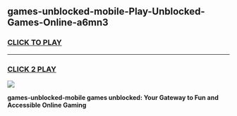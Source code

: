 
## games-unblocked-mobile-Play-Unblocked-Games-Online-a6mn3
<h3>
<a href="https://premium76.site?title=games-unblocked-mobile&ref=25A">CLICK TO PLAY</a></h3>
<hr>

<h3>
<a href="https://premium76.site?title=games-unblocked-mobile&ref=25A">CLICK 2 PLAY</a>
  
</h3>

<a href="https://premium76.site?title=games-unblocked-mobile&ref=25A"><img src="https://clearcache.store/games.png"></a>


**games-unblocked-mobile games unblocked: Your Gateway to Fun and Accessible Online Gaming**
